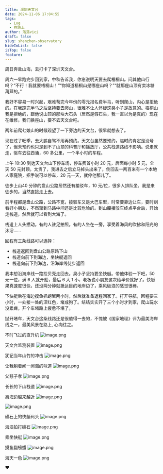 ```yaml
---
title: 深圳天文台
date: 2024-11-06 17:04:55
tags:
  - Log
  - 在路上
author: 落落vici
draft: false
slug: shenzhen-observatory
hideInList: false
isTop: false
feature:
---
```

周日奔赴山海，去打卡了深圳天文台。

周六一早跑完步回到家，中秋告诉我，你崽说明天要去爬梧桐山。问其他山行吗？“不行！我就要梧桐山！”“你知道梧桐山是哪座山吗？”“就那座山顶有卖冰糖葫芦的。”

我好不容易一时兴起，艰难苟完今年份的零元报名费半马，听到爬山，内心是拒绝的。在我跑完半马之后坚持要去爬山，很难不让人怀疑这臭小子是故意的。梧桐山我是拒绝的，跟他说山顶的那块大石头（居然是假石头，我一直以为是真的）现在在维修，我们换座山，要不去天文台吧。

两年前爬七娘山的时候观望了一下旁边的天文台，很早就想去了。

现在过了旺季，去大鹏自驾不用再预约。天文台虽然要预约，临时约肯定是没号了，但未预约也只是到不了山顶的科普厅和播放厅，公共栈道路线不影响。说走就走，驱车去往西涌，60 多公里，一个半小时的车程。

上午 10:30 到达天文台山下停车场，停车费首小时 20 元，后面每小时 5 元，全天 50 元封顶。太贵了，我进去之后立马掉头出来了，倒回去一两百米有一个本地人家庭院，招手说可以停车，20 元一天，就停他那儿了。

徒步上山40 分钟的盘山公路居然还有接驳车，10 元/位，很多人排队坐。我是来徒步的，当然直接走上去。

前半程都是盘山公路，公路不宽，接驳车又是大巴车型，时常要靠边让车，要时刻看好小朋友，不然窜到马路中间还是比较危险的。到山腰接驳车终点平台后，开始走栈道，然后就可以看到大海了。

栈道上人头攒动，有的人驻足拍照，有的人坐在一旁，享受着海风的吹拂和阳光的沐浴……

回程有三条线路可以选择：
- 栈道返回到盘山公路原路下山
- 栈道向前下到海边，坐快艇返回
- 栈道向前下到海边，沿海岸线徒步返回

我本想沿海岸线一路捡贝壳走回去，臭小子坚持要坐快艇。带他体验一下吧，50 元一位，满 6 人就开船，最后 6 大 1 小，老板说小朋友这次给半价就好了。快艇果真速度很快，还没两分钟就抵达目的地岸边了，乘风破浪的感觉很棒。

下快艇后在海边摸鱼抓螃蟹两小时，然后就准备返程回家了。打开导航，回程要三小时，一处接一处的深红色，堵成狗了。结结实实开了三个小时才到家，爬山玩水没累瘫，开个车堵路上疲惫不堪了。

抛开堵车，天文台这条线路还是很值得一去的，不愧被《国家地理》评为最美海岸线之一，最美风景在路上, 心向往之。

不时飞过的直升机
![image.png](https://img.hux.ink/image/2024/11/202411061712683.png)

天文台监测装置
![image.png](https://img.hux.ink/image/2024/11/202411061714316.png)

犹记当年山竹的冲击
![image.png](https://img.hux.ink/image/2024/11/202411061713741.png)

让我躺着闻一闻海的味道
![image.png](https://img.hux.ink/image/2024/11/202411061717640.png)

父慈子孝
![image.png](https://img.hux.ink/image/2024/11/202411061718939.png)

长长的下山栈道
![image.png](https://img.hux.ink/image/2024/11/202411061720242.png)

离海边越来越近
![image.png](https://img.hux.ink/image/2024/11/202411061721171.png)

![image.png](https://img.hux.ink/image/2024/11/202411061721734.png)

礁石上的快艇码头
![image.png](https://img.hux.ink/image/2024/11/202411061722649.png)

海浪拍打礁石
![image.png](https://img.hux.ink/image/2024/11/202411061722649.png)

乘坐快艇
![image.png](https://img.hux.ink/image/2024/11/202411061727765.png)

摸鱼翻螃蟹
![image.png](https://img.hux.ink/image/2024/11/202411061729585.png)

海天一色
![image.png](https://img.hux.ink/image/2024/11/202411061730348.png)

❤